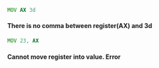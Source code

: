 ```asm
MOV AX 3d
```
#### There is no comma between register(AX) and 3d

```asm
MOV 23, AX
```
#### Cannot move register into value. Error
